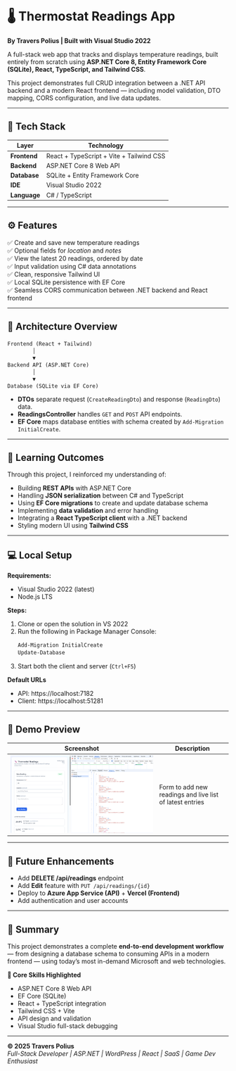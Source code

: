 # 🌡️ Thermostat Readings App
**By Travers Polius | Built with Visual Studio 2022**

A full-stack web app that tracks and displays temperature readings, built entirely from scratch using **ASP.NET Core 8, Entity Framework Core (SQLite), React, TypeScript, and Tailwind CSS**.

This project demonstrates full CRUD integration between a .NET API backend and a modern React frontend — including model validation, DTO mapping, CORS configuration, and live data updates.

---

## 🚀 Tech Stack
| Layer | Technology |
|-------|-------------|
| **Frontend** | React + TypeScript + Vite + Tailwind CSS |
| **Backend** | ASP.NET Core 8 Web API |
| **Database** | SQLite + Entity Framework Core |
| **IDE** | Visual Studio 2022 |
| **Language** | C# / TypeScript |

---

## ⚙️ Features
✅ Create and save new temperature readings  
✅ Optional fields for *location* and *notes*  
✅ View the latest 20 readings, ordered by date  
✅ Input validation using C# data annotations  
✅ Clean, responsive Tailwind UI  
✅ Local SQLite persistence with EF Core  
✅ Seamless CORS communication between .NET backend and React frontend  

---

## 🧩 Architecture Overview
```
Frontend (React + Tailwind)
        │
        ▼
Backend API (ASP.NET Core)
        │
        ▼
Database (SQLite via EF Core)
```

- **DTOs** separate request (`CreateReadingDto`) and response (`ReadingDto`) data.
- **ReadingsController** handles `GET` and `POST` API endpoints.
- **EF Core** maps database entities with schema created by `Add-Migration InitialCreate`.

---

## 🧠 Learning Outcomes
Through this project, I reinforced my understanding of:
- Building **REST APIs** with ASP.NET Core
- Handling **JSON serialization** between C# and TypeScript
- Using **EF Core migrations** to create and update database schema
- Implementing **data validation** and error handling
- Integrating a **React TypeScript client** with a .NET backend
- Styling modern UI using **Tailwind CSS**

---

## 💻 Local Setup
**Requirements:**  
- Visual Studio 2022 (latest)  
- Node.js LTS  

**Steps:**
1. Clone or open the solution in VS 2022  
2. Run the following in Package Manager Console:
   ```powershell
   Add-Migration InitialCreate
   Update-Database
   ```
3. Start both the client and server (`Ctrl+F5`)

**Default URLs**
- API: https://localhost:7182  
- Client: https://localhost:51281  

---

## 📸 Demo Preview
| Screenshot | Description |
|-------------|--------------|
| ![Thermostat Readings UI](Thermostat_Readings_Test_v1_imgb.png) | Form to add new readings and live list of latest entries |

---

## 🧭 Future Enhancements
- Add **DELETE /api/readings** endpoint  
- Add **Edit** feature with `PUT /api/readings/{id}`  
- Deploy to **Azure App Service (API)** + **Vercel (Frontend)**  
- Add authentication and user accounts  

---

## 🧾 Summary
This project demonstrates a complete **end-to-end development workflow** — from designing a database schema to consuming APIs in a modern frontend — using today’s most in-demand Microsoft and web technologies.

**🧠 Core Skills Highlighted**
- ASP.NET Core 8 Web API  
- EF Core (SQLite)  
- React + TypeScript integration  
- Tailwind CSS + Vite  
- API design and validation  
- Visual Studio full-stack debugging  

---

**© 2025 Travers Polius**  
*Full-Stack Developer | ASP.NET | WordPress | React | SaaS | Game Dev Enthusiast*
